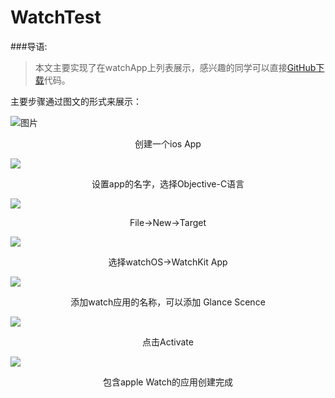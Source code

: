 # WatchTest

###导语:
>本文主要实现了在watchApp上列表展示，感兴趣的同学可以直接[GitHub下载](https://github.com/bianyixuan/WatchTest)代码。

主要步骤通过图文的形式来展示：

![图片](http://f.picphotos.baidu.com/album/s%3D1000%3Bq%3D90/sign=5c07c8753edbb6fd215be12639149069/d439b6003af33a87e48d7c94c15c10385243b55f.jpg)
<center>创建一个ios App</center>

![](http://e.picphotos.baidu.com/album/s%3D1000%3Bq%3D90/sign=4b3d62861830e924cba498317c385577/bd315c6034a85edfc18481ad4e540923dd547537.jpg)
<center>设置app的名字，选择Objective-C语言</center>

![](http://b.picphotos.baidu.com/album/s%3D1000%3Bq%3D90/sign=d0399347d02a60595610e51a18040fea/d53f8794a4c27d1e532d444a1cd5ad6eddc43830.jpg)
<center>File->New->Target</center>

![](http://d.picphotos.baidu.com/album/s%3D1000%3Bq%3D90/sign=ce03df74d6c8a786ba2a4e0e5739f24c/4e4a20a4462309f77b4ed29c750e0cf3d7cad61f.jpg)
<center>选择watchOS->WatchKit App</center>


![](http://h.picphotos.baidu.com/album/s%3D1000%3Bq%3D90/sign=af297e25043b5bb5bad724fe06e3ee48/1ad5ad6eddc451da06d67365b1fd5266d016321f.jpg)
<center>添加watch应用的名称，可以添加 Glance Scence</center>

![](http://d.picphotos.baidu.com/album/s%3D1000%3Bq%3D90/sign=1fc527b81a950a7b71354ac43ae159a8/48540923dd54564ec19598b7b4de9c82d0584f4f.jpg)
<center>点击Activate</center>

![](http://e.picphotos.baidu.com/album/s%3D680%3Bq%3D90/sign=fe1f674be7fe9925cf0c6a5804932fe2/b21c8701a18b87d6e349d491000828381f30fd31.jpg)
<center>包含apple Watch的应用创建完成</center>







				
